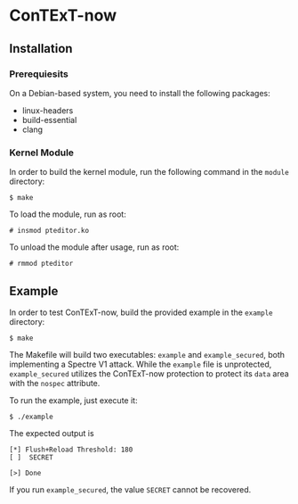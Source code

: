 # ConTExT-now

## Installation

### Prerequiesits

On a Debian-based system, you need to install the following packages:

  * linux-headers
  * build-essential
  * clang

### Kernel Module

In order to build the kernel module, run the following command in the `module` directory:

    $ make

To load the module, run as root:

    # insmod pteditor.ko

To unload the module after usage, run as root:

    # rmmod pteditor

## Example

In order to test ConTExT-now, build the provided example in the `example` directory:

    $ make

The Makefile will build two executables: `example` and `example_secured`, both implementing a Spectre V1 attack.
While the `example` file is unprotected, `example_secured` utilizes the ConTExT-now protection to protect its `data` area with the `nospec` attribute.

To run the example, just execute it:

    $ ./example

The expected output is
```
[*] Flush+Reload Threshold: 180
[ ]  SECRET 

[>] Done
```

If you run `example_secured`, the value `SECRET` cannot be recovered.

